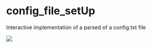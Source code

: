 # config_file_setUp
Interactive implementation of a parsed of a config.txt file 

![](https://j.gifs.com/q71KBD.gif)
